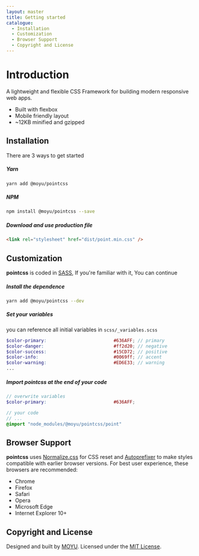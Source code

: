 ```yaml
---
layout: master
title: Getting started
catalogue:
  - Installation
  - Customization
  - Browser Support
  - Copyright and License
---
```


# Introduction

A lightweight and flexible CSS Framework for building modern responsive web apps.

- Built with flexbox
- Mobile friendly layout
- ~12KB minified and gzipped

## Installation

There are 3 ways to get started

##### Yarn

```sh
yarn add @moyu/pointcss
```

##### NPM

```sh
npm install @moyu/pointcss --save
```

##### Download and use production file

```html
<link rel="stylesheet" href="dist/point.min.css" />
```

## Customization

**pointcss** is coded in [SASS](http://sass-lang.com/), If you're familiar with it, You can continue

##### Install the dependence

```sh
yarn add @moyu/pointcss --dev
```

##### Set your variables

you can reference all initial variables in `scss/_variables.scss`

```scss
$color-primary:                         #636AFF; // primary
$color-danger:                          #ff2d20; // negative
$color-success:                         #15CD72; // positive
$color-info:                            #0069ff; // accent
$color-warning:                         #ED6E33; // warning
...
```

##### Import pointcss at the end of your code

```scss
// overwrite variables
$color-primary:                         #636AFF;

// your code
// ...
@import "node_modules/@moyu/pointcss/point"
```

## Browser Support

**pointcss** uses [Normalize.css](https://necolas.github.io/normalize.css/) for CSS
reset and [Autoprefixer](https://github.com/postcss/autoprefixer) to make styles
compatible with earlier browser versions. For best user experience, these
browsers are recommended:

- Chrome
- Firefox
- Safari
- Opera
- Microsoft Edge
- Internet Explorer 10+

## Copyright and License

<p>
  Designed and built by <a href="https://moyu.io" target="_blank">MOYU</a>.
  Licensed under the <a href="{{project.license}}">MIT License</a>.
</p>
